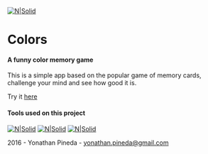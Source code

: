 [![N|Solid](https://expiring-clouds.000webhostapp.com/assets/images/colors.png)](https://expiring-clouds.000webhostapp.com)

# Colors

#### A funny color memory game

This is a simple app based on the popular game of memory cards, challenge your mind and see how good it is.

Try it [here][gosite]

#### Tools used on this project

[![N|Solid](https://expiring-clouds.000webhostapp.com/assets/images/angular.png)](https://angularjs.org/) [![N|Solid](https://expiring-clouds.000webhostapp.com/assets/images/gulp.png)](https://gulpjs.com/) [![N|Solid](https://expiring-clouds.000webhostapp.com/assets/images/yeoman.png)](http://yeoman.io/)

[gosite]: <https://expiring-clouds.000webhostapp.com/>


2016 - Yonathan Pineda - yonathan.pineda@gmail.com
